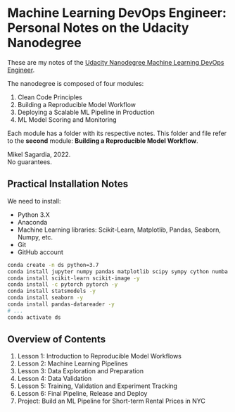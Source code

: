 # Machine Learning DevOps Engineer: Personal Notes on the Udacity Nanodegree

These are my notes of the [Udacity Nanodegree Machine Learning DevOps Engineer](https://www.udacity.com/course/machine-learning-dev-ops-engineer-nanodegree--nd0821).

The nanodegree is composed of four modules:

1. Clean Code Principles
2. Building a Reproducible Model Workflow
3. Deploying a Scalable ML Pipeline in Production
4. ML Model Scoring and Monitoring

Each module has a folder with its respective notes. This folder and file refer to the **second** module: **Building a Reproducible Model Workflow**.

Mikel Sagardia, 2022.  
No guarantees.

## Practical Installation Notes

We need to install:

- Python 3.X
- Anaconda
- Machine Learning libraries: Scikit-Learn, Matplotlib, Pandas, Seaborn, Numpy, etc.
- Git
- GitHub account

```bash
conda create -n ds python=3.7
conda install jupyter numpy pandas matplotlib scipy sympy cython numba pytables jupyterlab pip -y
conda install scikit-learn scikit-image -y
conda install -c pytorch pytorch -y
conda install statsmodels -y
conda install seaborn -y
conda install pandas-datareader -y
# ...
conda activate ds
```

## Overview of Contents

1. Lesson 1: Introduction to Reproducible Model Workflows
2. Lesson 2: Machine Learning Pipelines
3. Lesson 3: Data Exploration and Preparation
4. Lesson 4: Data Validation
5. Lesson 5: Training, Validation and Experiment Tracking
6. Lesson 6: Final Pipeline, Release and Deploy
7. Project: Build an ML Pipeline for Short-term Rental Prices in NYC

